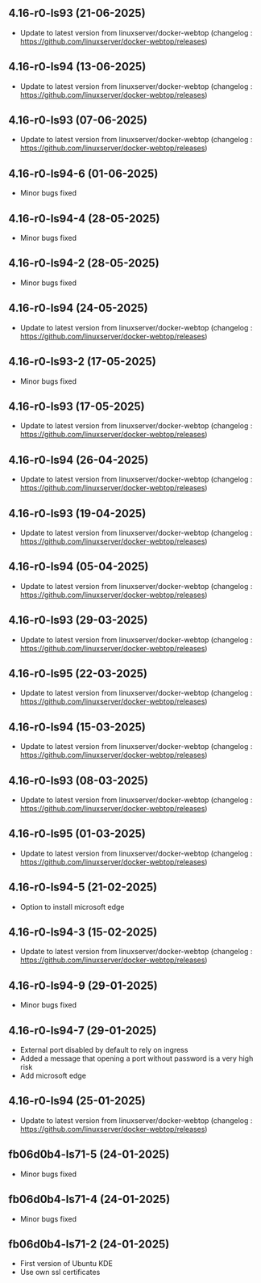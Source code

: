 ## 4.16-r0-ls93 (21-06-2025)

- Update to latest version from linuxserver/docker-webtop (changelog : https://github.com/linuxserver/docker-webtop/releases)

## 4.16-r0-ls94 (13-06-2025)

- Update to latest version from linuxserver/docker-webtop (changelog : https://github.com/linuxserver/docker-webtop/releases)

## 4.16-r0-ls93 (07-06-2025)

- Update to latest version from linuxserver/docker-webtop (changelog : https://github.com/linuxserver/docker-webtop/releases)

## 4.16-r0-ls94-6 (01-06-2025)

- Minor bugs fixed

## 4.16-r0-ls94-4 (28-05-2025)

- Minor bugs fixed

## 4.16-r0-ls94-2 (28-05-2025)

- Minor bugs fixed

## 4.16-r0-ls94 (24-05-2025)

- Update to latest version from linuxserver/docker-webtop (changelog : https://github.com/linuxserver/docker-webtop/releases)

## 4.16-r0-ls93-2 (17-05-2025)

- Minor bugs fixed

## 4.16-r0-ls93 (17-05-2025)

- Update to latest version from linuxserver/docker-webtop (changelog : https://github.com/linuxserver/docker-webtop/releases)

## 4.16-r0-ls94 (26-04-2025)

- Update to latest version from linuxserver/docker-webtop (changelog : https://github.com/linuxserver/docker-webtop/releases)

## 4.16-r0-ls93 (19-04-2025)

- Update to latest version from linuxserver/docker-webtop (changelog : https://github.com/linuxserver/docker-webtop/releases)

## 4.16-r0-ls94 (05-04-2025)

- Update to latest version from linuxserver/docker-webtop (changelog : https://github.com/linuxserver/docker-webtop/releases)

## 4.16-r0-ls93 (29-03-2025)

- Update to latest version from linuxserver/docker-webtop (changelog : https://github.com/linuxserver/docker-webtop/releases)

## 4.16-r0-ls95 (22-03-2025)

- Update to latest version from linuxserver/docker-webtop (changelog : https://github.com/linuxserver/docker-webtop/releases)

## 4.16-r0-ls94 (15-03-2025)

- Update to latest version from linuxserver/docker-webtop (changelog : https://github.com/linuxserver/docker-webtop/releases)

## 4.16-r0-ls93 (08-03-2025)

- Update to latest version from linuxserver/docker-webtop (changelog : https://github.com/linuxserver/docker-webtop/releases)

## 4.16-r0-ls95 (01-03-2025)

- Update to latest version from linuxserver/docker-webtop (changelog : https://github.com/linuxserver/docker-webtop/releases)

## 4.16-r0-ls94-5 (21-02-2025)

- Option to install microsoft edge

## 4.16-r0-ls94-3 (15-02-2025)

- Update to latest version from linuxserver/docker-webtop (changelog : https://github.com/linuxserver/docker-webtop/releases)

## 4.16-r0-ls94-9 (29-01-2025)

- Minor bugs fixed

## 4.16-r0-ls94-7 (29-01-2025)

- External port disabled by default to rely on ingress
- Added a message that opening a port without password is a very high risk
- Add microsoft edge

## 4.16-r0-ls94 (25-01-2025)

- Update to latest version from linuxserver/docker-webtop (changelog : https://github.com/linuxserver/docker-webtop/releases)

## fb06d0b4-ls71-5 (24-01-2025)

- Minor bugs fixed

## fb06d0b4-ls71-4 (24-01-2025)

- Minor bugs fixed

## fb06d0b4-ls71-2 (24-01-2025)

- First version of Ubuntu KDE
- Use own ssl certificates

